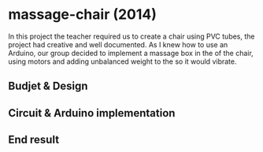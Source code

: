 # massage-chair (2014)
In this project the teacher required us to create a chair using PVC tubes, the project had creative and well documented.
As I knew how to use an Arduino, our group decided to implement a massage box in the <back rest> of the chair, 
using motors and adding unbalanced weight to the <eje> so it would vibrate.


## Budjet & Design


## Circuit & Arduino implementation



## End result
